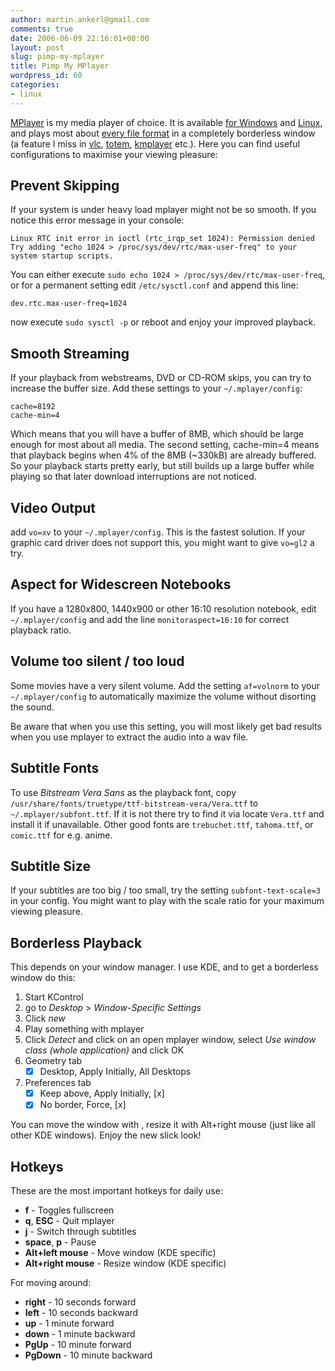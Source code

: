 ```yaml
---
author: martin.ankerl@gmail.com
comments: true
date: 2006-06-09 22:16:01+00:00
layout: post
slug: pimp-my-mplayer
title: Pimp My MPlayer
wordpress_id: 60
categories:
- linux
---
```


[MPlayer](http://http://www2.mplayerhq.hu/) is my media player of choice. It is available [for Windows](http://oss.netfarm.it/mplayer-win32.php) and [Linux](http://www.mplayerhq.hu/homepage/design7/dload.html), and plays most about [every file format](http://www.mplayerhq.hu/homepage/design7/info.html) in a completely borderless window (a feature I miss in [vlc](http://www.videolan.org/vlc/), [totem](http://www.gnome.org/projects/totem/), [kmplayer](http://kmplayer.kde.org/) etc.). Here you can find useful configurations to maximise your viewing pleasure:

## Prevent Skipping


If your system is under heavy load mplayer might not be so smooth. If you notice this error message in your console:
 
```
Linux RTC init error in ioctl (rtc_irqp_set 1024): Permission denied
Try adding "echo 1024 > /proc/sys/dev/rtc/max-user-freq" to your system startup scripts.
```

You can either execute `sudo echo 1024 > /proc/sys/dev/rtc/max-user-freq`, or for a permanent setting edit `/etc/sysctl.conf` and append this line:

    
```
dev.rtc.max-user-freq=1024
```

now execute `sudo sysctl -p` or reboot and enjoy your improved playback.


## Smooth Streaming

If your playback from webstreams, DVD or CD-ROM skips, you can try to increase the buffer size. Add these settings to your `~/.mplayer/config`:

```
cache=8192
cache-min=4
```

Which means that you will have a buffer of 8MB, which should be large enough for most about all media. The second setting, cache-min=4 means that playback begins when 4% of the 8MB (~330kB) are already buffered. So your playback starts pretty early, but still builds up a large buffer while playing so that later download interruptions are not noticed.

## Video Output

add `vo=xv` to your `~/.mplayer/config`. This is the fastest solution. If your graphic card driver does not support this, you might want to give `vo=gl2` a try.


## Aspect for Widescreen Notebooks


If you have a 1280x800, 1440x900 or other 16:10 resolution notebook, edit `~/.mplayer/config` and add the line `monitoraspect=16:10` for correct playback ratio.


## Volume too silent / too loud


Some movies have a very silent volume. Add the setting `af=volnorm` to your `~/.mplayer/config` to automatically maximize the volume without disorting the sound.

Be aware that when you use this setting, you will most likely get bad results when you use mplayer to extract the audio into a wav file.



## Subtitle Fonts


To use _Bitstream Vera Sans_ as the playback font, copy
`/usr/share/fonts/truetype/ttf-bitstream-vera/Vera.ttf` to `~/.mplayer/subfont.ttf`. If it is not there try to find it via locate `Vera.ttf` and install it if unavailable. Other good fonts are `trebuchet.ttf`, `tahoma.ttf`, or `comic.ttf` for e.g. anime.

## Subtitle Size


If your subtitles are too big / too small, try the setting `subfont-text-scale=3` in your config. You might want to play with the scale ratio for your maximum viewing pleasure.



## Borderless Playback


This depends on your window manager. I use KDE, and to get a borderless window do this:

  1. Start KControl
  2. go to _Desktop_ > _Window-Specific Settings_
  3. Click _new_
  4. Play something with mplayer
  5. Click _Detect_ and click on an open mplayer window, select _Use window class (whole application)_ and click OK
  6. Geometry tab
     * [x] Desktop, Apply Initially, All Desktops
  7. Preferences tab
     * [x] Keep above, Apply Initially, [x]
     * [x] No border, Force, [x]

You can move the window with , resize it with Alt+right mouse (just like all other KDE windows). Enjoy the new slick look!

## Hotkeys

These are the most important hotkeys for daily use:

  * **f** - Toggles fullscreen
  * **q**, **ESC** - Quit mplayer
  * **j** - Switch through subtitles
  * **space**, **p** - Pause
  * **Alt+left mouse** - Move window (KDE specific)
  * **Alt+right mouse** - Resize window (KDE specific)

For moving around:

  * **right** - 10 seconds forward
  * **left** - 10 seconds backward
  * **up** - 1 minute forward
  * **down** - 1 minute backward
  * **PgUp** - 10 minute forward
  * **PgDown** - 10 minute backward
